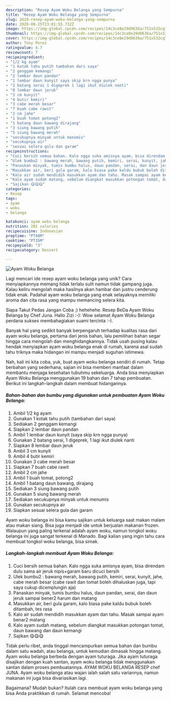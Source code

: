 ```yaml
---
description: "Resep Ayam Woku Belanga yang Sempurna"
title: "Resep Ayam Woku Belanga yang Sempurna"
slug: 2619-resep-ayam-woku-belanga-yang-sempurna
date: 2020-08-25T23:01:55.732Z
image: https://img-global.cpcdn.com/recipes/14c3ce8e29d0636a/751x532cq70/ayam-woku-belanga-foto-resep-utama.jpg
thumbnail: https://img-global.cpcdn.com/recipes/14c3ce8e29d0636a/751x532cq70/ayam-woku-belanga-foto-resep-utama.jpg
cover: https://img-global.cpcdn.com/recipes/14c3ce8e29d0636a/751x532cq70/ayam-woku-belanga-foto-resep-utama.jpg
author: Tony Perez
ratingvalue: 4.7
reviewcount: 7
recipeingredient:
- "1/2 kg ayam"
- "1 kotak tahu putih tambahan dari saya"
- "2 genggam kemangi"
- "2 lembar daun pandan"
- "1 lembar daun kunyit saya skip krn ngga punya"
- "2 batang serai 1 digeprek 1 lagi ikut diulek nanti"
- "8 lembar daun jeruk"
- "3 cm kunyit"
- "4 butir kemiri"
- "3 cabe merah besar"
- "7 buah cabe rawit"
- "2 cm jahe"
- "1 buah tomat potong2"
- "1 batang daun bawang dirajang"
- "3 siung bawang putih"
- "5 siung bawang merah"
- "secukupnya minyak untuk menumis"
- "secukupnya air"
- "sesuai selera gula dan garam"
recipeinstructions:
- "Cuci bersih semua bahan. Kalo ngga suka amisnya ayam, bisa direndam dulu sama air jeruk nipis+garam baru dicuci bersih"
- "Ulek bumbu2 : bawang merah, bawang putih, kemiri, serai, kunyit, jahe, cabe merah besar (cabe rawit dan tomat boleh dihaluskan juga, tapi saya cukup dicemplungin aja)"
- "Panaskan minyak, tumis bumbu halus, daun pandan, serai, dan daun jeruk sampai bener2 harum dan matang"
- "Masukkan air, beri gula garam, kalo biasa pake kaldu bubuk boleh ditambah, tes rasa"
- "Kalo air sudah mendidih masukkan ayam dan tahu. Masak sampai ayam benar2 matang"
- "Kalo ayam sudah matang, sebelum diangkat masukkan potongan tomat, daun bawang dan daun kemangi"
- "Sajikan 😋😋😋"
categories:
- Resep
tags:
- ayam
- woku
- belanga

katakunci: ayam woku belanga 
nutrition: 281 calories
recipecuisine: Indonesian
preptime: "PT40M"
cooktime: "PT35M"
recipeyield: "3"
recipecategory: Dessert

---
```



![Ayam Woku Belanga](https://img-global.cpcdn.com/recipes/14c3ce8e29d0636a/751x532cq70/ayam-woku-belanga-foto-resep-utama.jpg)

Lagi mencari ide resep ayam woku belanga yang unik? Cara menyiapkannya memang tidak terlalu sulit namun tidak gampang juga. Kalau keliru mengolah maka hasilnya akan hambar dan justru cenderung tidak enak. Padahal ayam woku belanga yang enak selayaknya memiliki aroma dan cita rasa yang mampu memancing selera kita.

Siapa Takut Pedas Jangan Coba ;) hehehehe. Resep BeDa Ayam Woku Belanga by Chef Juna. Hallo Zizi :-): Wow selamat Ayam Woku Belanga perdana sukses membahagiakan suami tercinta :-).

Banyak hal yang sedikit banyak berpengaruh terhadap kualitas rasa dari ayam woku belanga, pertama dari jenis bahan, lalu pemilihan bahan segar hingga cara mengolah dan menghidangkannya. Tidak usah pusing kalau hendak menyiapkan ayam woku belanga enak di rumah, karena asal sudah tahu triknya maka hidangan ini mampu menjadi suguhan istimewa.


Nah, kali ini kita coba, yuk, buat ayam woku belanga sendiri di rumah. Tetap berbahan yang sederhana, sajian ini bisa memberi manfaat dalam membantu menjaga kesehatan tubuhmu sekeluarga. Anda bisa menyiapkan Ayam Woku Belanga menggunakan 19 bahan dan 7 tahap pembuatan. Berikut ini langkah-langkah dalam membuat hidangannya.

<!--inarticleads1-->

##### Bahan-bahan dan bumbu yang digunakan untuk pembuatan Ayam Woku Belanga:

1. Ambil 1/2 kg ayam
1. Gunakan 1 kotak tahu putih (tambahan dari saya)
1. Sediakan 2 genggam kemangi
1. Siapkan 2 lembar daun pandan
1. Ambil 1 lembar daun kunyit (saya skip krn ngga punya)
1. Gunakan 2 batang serai, 1 digeprek, 1 lagi ikut diulek nanti
1. Siapkan 8 lembar daun jeruk
1. Ambil 3 cm kunyit
1. Ambil 4 butir kemiri
1. Gunakan 3 cabe merah besar
1. Siapkan 7 buah cabe rawit
1. Ambil 2 cm jahe
1. Ambil 1 buah tomat, potong2
1. Ambil 1 batang daun bawang, dirajang
1. Sediakan 3 siung bawang putih
1. Gunakan 5 siung bawang merah
1. Sediakan secukupnya minyak untuk menumis
1. Gunakan secukupnya air
1. Siapkan sesuai selera gula dan garam


Ayam woku belanga ini bisa kamu sajikan untuk keluarga saat makan malam atau makan siang. Bisa juga menjadi ide untuk berjualan makanan frozen. Walaupun yang paling terkenal adalah ayam woku, namun tongkol woku belanga ini juga sangat terkenal di Manado. Bagi kalian yang ingin tahu cara membuat tongkol woku belanga, bisa simak. 

<!--inarticleads2-->

##### Langkah-langkah membuat Ayam Woku Belanga:

1. Cuci bersih semua bahan. Kalo ngga suka amisnya ayam, bisa direndam dulu sama air jeruk nipis+garam baru dicuci bersih
1. Ulek bumbu2 : bawang merah, bawang putih, kemiri, serai, kunyit, jahe, cabe merah besar (cabe rawit dan tomat boleh dihaluskan juga, tapi saya cukup dicemplungin aja)
1. Panaskan minyak, tumis bumbu halus, daun pandan, serai, dan daun jeruk sampai bener2 harum dan matang
1. Masukkan air, beri gula garam, kalo biasa pake kaldu bubuk boleh ditambah, tes rasa
1. Kalo air sudah mendidih masukkan ayam dan tahu. Masak sampai ayam benar2 matang
1. Kalo ayam sudah matang, sebelum diangkat masukkan potongan tomat, daun bawang dan daun kemangi
1. Sajikan 😋😋😋


Tidak perlu ribet, anda tinggal mencampurkan semua bahan dan bumbu dalam satu wadah, atau belanga, untuk kemudian dimasak hingga matang. Ayam woku belanga berbeda dengan ayam tuturaga. Jika ayam tuturaga disajikan dengan kuah santan, ayam woku belanga tidak menggunakan santan dalam proses pembuatannya. AYAM WOKU BELANGA RESEP chef JUNA. Ayam woku belanga atau wajan ialah salah satu variannya, namun makanan ini juga bisa divariasikan lagi. 

Bagaimana? Mudah bukan? Itulah cara membuat ayam woku belanga yang bisa Anda praktikkan di rumah. Selamat mencoba!
